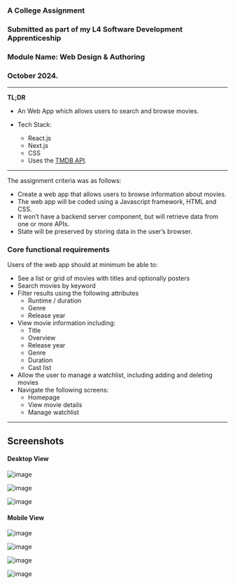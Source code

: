 ### A College Assignment
### Submitted as part of my L4 Software Development Apprenticeship 
### Module Name: Web Design & Authoring
### October 2024.

---
**TL;DR**
- An Web App which allows users to search and browse movies.

- Tech Stack:
  - React.js
  - Next.js
  - CSS
  - Uses the [TMDB API](https://www.themoviedb.org/?language=en-GB). 
---

The assignment criteria was as follows:

- Create a web app that allows users to browse information about movies.
- The web app will be coded using a Javascript framework, HTML and CSS.
- It won’t have a backend server component, but will retrieve data from one or more APIs.
- State will be preserved by storing data in the user’s browser.


### Core functional requirements
Users of the web app should at minimum be able to:
- See a list or grid of movies with titles and optionally posters
- Search movies by keyword
- Filter results using the following attributes
  - Runtime / duration
  - Genre
  - Release year
- View movie information including:
  - Title
  - Overview
  - Release year
  - Genre
  - Duration
  - Cast list
- Allow the user to manage a watchlist, including adding and deleting movies
- Navigate the following screens:
  - Homepage
  - View movie details
  - Manage watchlist

---
## Screenshots

#### Desktop View

![image](https://github.com/user-attachments/assets/93003c52-74d9-4684-8b4c-829e59bb9d92)

![image](https://github.com/user-attachments/assets/8cd681d7-55a5-46da-9afb-0c2eb3d0586e)

![image](https://github.com/user-attachments/assets/ebd1de45-9022-465c-8ff0-73de20840104)


#### Mobile View

![image](https://github.com/user-attachments/assets/c7926473-d20b-4e90-89f1-524a51434d51)

![image](https://github.com/user-attachments/assets/1212b48a-9ec3-4029-963d-12f7d59e6179)

![image](https://github.com/user-attachments/assets/ccce964a-74dd-42e2-86d4-0683de61a61d)

![image](https://github.com/user-attachments/assets/8b6907e4-02ac-4cb4-b1b8-98cf784a9f4a)
